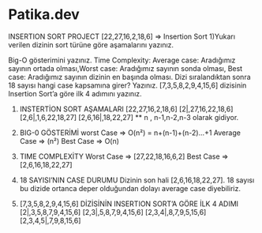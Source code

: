# Patika.dev

INSERTION SORT PROJECT
[22,27,16,2,18,6] => Insertion Sort
1)Yukarı verilen dizinin sort türüne göre aşamalarını yazınız.

Big-O gösterimini yazınız.
Time Complexity: Average case: Aradığımız sayının ortada olması,Worst case: Aradığımız sayının sonda olması, Best case: Aradığımız sayının dizinin en başında olması.
Dizi sıralandıktan sonra 18 sayısı hangi case kapsamına girer? Yazınız.
[7,3,5,8,2,9,4,15,6] dizisinin Insertion Sort’a göre ilk 4 adımını yazınız.
1) INSTERTİON SORT AŞAMALARI
[22,27,16,2,18,6]
[2|,27,16,22,18,6]
[2,6|,1,6,22,18,27]
[2,6,16|,18,22,27]
** n , n-1,n-2,n-3 olarak gidiyor.

2) BIG-0 GÖSTERİMİ
worst Case => O(n²) = n+(n-1)+(n-2)…+1
Average Case => (n²)
Best Case => O(n)

3) TIME COMPLEXİTY
Worst Case => [27,22,18,16,6,2]
Best Case => [2,6,16,18,22,27]

4) 18 SAYISI’NIN CASE DURUMU
Dizinin son hali [2,6,16,18,22,27]. 18 sayısı bu dizide ortanca deper olduğundan dolayı average case diyebiliriz.

5) [7,3,5,8,2,9,4,15,6] DİZİSİNİN INSERTION SORT’A GÖRE İLK 4 ADIMI
[2|,3,5,8,7,9,4,15,6]
[2,3|,5,8,7,9,4,15,6]
[2,3,4|,8,7,9,5,15,6]
[2,3,4,5|,7,9,8,15,6]
